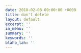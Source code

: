 ```yaml
---
date: 2018-02-08 00:00:00 +0000
title: don't delete
layout: default
excerpt: ''
in_menu: ''
summary: ''
keywords: ''
blahb_lah: ''
---
```

